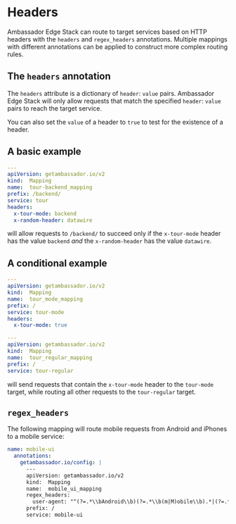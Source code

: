 # Headers

Ambassador Edge Stack can route to target services based on HTTP headers with the `headers` and `regex_headers` annotations. Multiple mappings with different annotations can be applied to construct more complex routing rules.

## The `headers` annotation

The `headers` attribute is a dictionary of `header`: `value` pairs. Ambassador Edge Stack will only allow requests that match the specified `header`: `value` pairs to reach the target service.

You can also set the `value` of a header to `true` to test for the existence of a header.

## A basic example

```yaml
---
apiVersion: getambassador.io/v2
kind:  Mapping
name:  tour-backend_mapping
prefix: /backend/
service: tour
headers:
  x-tour-mode: backend
  x-random-header: datawire

```

will allow requests to `/backend/` to succeed only if the `x-tour-mode` header has the value `backend` _and_ the `x-random-header` has the value `datawire`.

## A conditional example

```yaml
---
apiVersion: getambassador.io/v2
kind:  Mapping
name:  tour_mode_mapping
prefix: /
service: tour-mode
headers:
  x-tour-mode: true

---
apiVersion: getambassador.io/v2
kind:  Mapping
name:  tour_regular_mapping
prefix: /
service: tour-regular
```

will send requests that contain the `x-tour-mode` header to the `tour-mode` target, while routing all other requests to the `tour-regular` target.

## `regex_headers`

The following mapping will route mobile requests from Android and iPhones to a mobile service:

```yaml
name: mobile-ui
  annotations:
    getambassador.io/config: |
      ---
      apiVersion: getambassador.io/v2
      kind:  Mapping
      name:  mobile_ui_mapping
      regex_headers:
        user-agent: "^(?=.*\\bAndroid\\b)(?=.*\\b(m|M)obile\\b).*|(?=.*\\biPhone\\b)(?=.*\\b(m|M)obile\\b).*$"
      prefix: /
      service: mobile-ui
```


